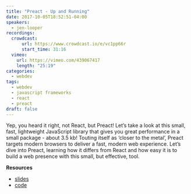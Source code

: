 ```yaml
---
title: "Preact - Up and Running"
date: 2017-10-05T18:52:51-04:00
speakers:
  - jen-looper
recordings:
  crowdcast:
      url: https://www.crowdcast.io/e/vc1pp66r
      start_time: 31:16
  vimeo:
    url: https://vimeo.com/439067417
    length: "25:19"
categories:
  - webdev
tags:
  - webdev
  - javascript frameworks
  - react
  - preact
draft: false
---
```


Yep, you heard it right, not React, but Preact! Let’s take a look at this small, fast, lightweight JavaScript library that gives you great performance in a small package - about 3.5 kb! Touting itself as ‘closer to the metal’, Preact targets modern browsers to deliver a fast, modern web experience. Let’s dive into Preact, learning how it differs from React and how easy it is to build a web presence with this small, but effective, tool.

**Resources**

* [slides](http://slides.com/telerikdevrel/intro-to-preact)
* [code](https://github.com/jlooper/quicknoms-preact)
